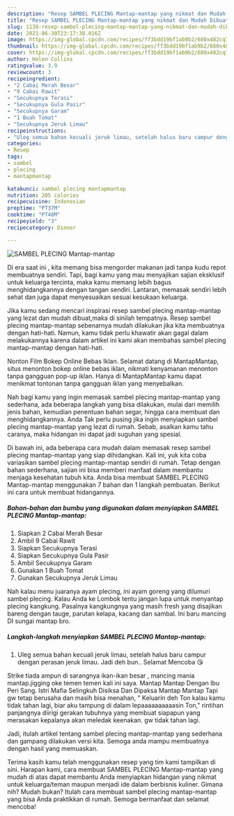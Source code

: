```yaml
---
description: "Resep SAMBEL PLECING Mantap-mantap yang nikmat dan Mudah Dibuat"
title: "Resep SAMBEL PLECING Mantap-mantap yang nikmat dan Mudah Dibuat"
slug: 1138-resep-sambel-plecing-mantap-mantap-yang-nikmat-dan-mudah-dibuat
date: 2021-06-30T23:17:38.016Z
image: https://img-global.cpcdn.com/recipes/ff3bdd19bf1ab9b2/680x482cq70/sambel-plecing-mantap-mantap-foto-resep-utama.jpg
thumbnail: https://img-global.cpcdn.com/recipes/ff3bdd19bf1ab9b2/680x482cq70/sambel-plecing-mantap-mantap-foto-resep-utama.jpg
cover: https://img-global.cpcdn.com/recipes/ff3bdd19bf1ab9b2/680x482cq70/sambel-plecing-mantap-mantap-foto-resep-utama.jpg
author: Helen Collins
ratingvalue: 3.9
reviewcount: 3
recipeingredient:
- "2 Cabai Merah Besar"
- "9 Cabai Rawit"
- "Secukupnya Terasi"
- "Secukupnya Gula Pasir"
- "Secukupnya Garam"
- "1 Buah Tomat"
- "Secukupnya Jeruk Limau"
recipeinstructions:
- "Uleg semua bahan kecuali jeruk limau, setelah halus baru campur dengan perasan jeruk limau. Jadi deh bun.. Selamat Mencoba 😘"
categories:
- Resep
tags:
- sambel
- plecing
- mantapmantap

katakunci: sambel plecing mantapmantap 
nutrition: 205 calories
recipecuisine: Indonesian
preptime: "PT37M"
cooktime: "PT48M"
recipeyield: "3"
recipecategory: Dinner

---
```



![SAMBEL PLECING Mantap-mantap](https://img-global.cpcdn.com/recipes/ff3bdd19bf1ab9b2/680x482cq70/sambel-plecing-mantap-mantap-foto-resep-utama.jpg)

Di era  saat ini , kita memang bisa mengorder makanan jadi tanpa kudu repot membuatnya sendiri. Tapi, bagi kamu yang mau menyajikan sajian eksklusif untuk keluarga tercinta, maka kamu memang lebih bagus menghidangkannya dengan tangan sendiri. Lantaran, memasak sendiri lebih sehat dan juga dapat menyesuaikan sesuai kesukaan keluarga.

Jika kamu sedang mencari inspirasi resep sambel plecing mantap-mantap yang lezat dan mudah dibuat,maka di sinilah tempatnya. Resep sambel plecing mantap-mantap  sebenarnya mudah dilakukan jika kita membuatnya dengan hati-hati. Namun, kamu tidak perlu khawatir akan gagal dalam melakukannya 
karena dalam artikel ini kami akan membahas sambel plecing mantap-mantap dengan hati-hati.  

Nonton Film Bokep Online Bebas Iklan. Selamat datang di MantapMantap, situs menonton bokep online bebas iklan, nikmati kenyamanan menonton tanpa gangguan pop-up iklan. Hanya di MantapMantap kamu dapat menikmat tontonan tanpa gangguan iklan yang menyebalkan.

Nah bagi kamu yang ingin memasak sambel plecing mantap-mantap yang sederhana, ada beberapa langkah yang bisa dilakukan, mulai dari memilih jenis bahan, kemudian penentuan bahan segar, hingga cara membuat dan menghidangkannya. Anda Tak perlu pusing jika ingin menyiapkan sambel plecing mantap-mantap yang lezat di rumah. Sebab, asalkan kamu  tahu caranya, maka hidangan ini dapat jadi suguhan yang spesial.

Di bawah ini, ada beberapa cara mudah dalam memasak resep sambel plecing mantap-mantap yang siap dihidangkan. Kali ini, yuk kita coba variasikan sambel plecing mantap-mantap sendiri di rumah. Tetap dengan bahan sederhana, sajian ini bisa memberi manfaat dalam membantu menjaga kesehatan tubuh kita. Anda bisa membuat SAMBEL PLECING Mantap-mantap menggunakan 7 bahan dan 1 langkah pembuatan. Berikut ini cara untuk membuat hidangannya.

<!--inarticleads1-->

##### Bahan-bahan dan bumbu yang digunakan dalam menyiapkan SAMBEL PLECING Mantap-mantap:

1. Siapkan 2 Cabai Merah Besar
1. Ambil 9 Cabai Rawit
1. Siapkan Secukupnya Terasi
1. Siapkan Secukupnya Gula Pasir
1. Ambil Secukupnya Garam
1. Gunakan 1 Buah Tomat
1. Gunakan Secukupnya Jeruk Limau


Nah kalau menu juaranya ayam plecing, ini ayam goreng yang dilumuri sambel plecing. Kalau Anda ke Lombok tentu jangan lupa untuk menyantap plecing kangkung. Pasalnya kangkungnya yang masih fresh yang disajikan bareng dengan tauge, parutan kelapa, kacang dan sambal. Ini baru mancing DI sungai mantap bro. 

<!--inarticleads2-->

##### Langkah-langkah menyiapkan SAMBEL PLECING Mantap-mantap:

1. Uleg semua bahan kecuali jeruk limau, setelah halus baru campur dengan perasan jeruk limau. Jadi deh bun.. Selamat Mencoba 😘


Strike tiada ampun di sarangnya ikan-ikan besar , mancing mania mantap.jigging oke temen temen kali ini saya. Mantap Mantap Dengan Ibu Peri Sang. Istri Mafia Selingkuh Disiksa Dan Dipaksa Mantap Mantap Tapi gw tetap berusaha dan masih bisa menahan, &#34; Keluarin deh Ton kalau kamu tidak tahan lagi, biar aku tampung di dalam lepaaaaaaaaaasin Ton,&#34; rintihan panjangnya diirigi gerakan tubuhnya yang membuat siapapun yang merasakan kepalanya akan meledak keenakan. gw tidak tahan lagi. 

Jadi, itulah artikel tentang  sambel plecing mantap-mantap  yang sederhana dan gampang dilakukan versi kita. Semoga anda mampu membuatnya dengan hasil yang memuaskan. 

Terima kasih kamu telah menggunakan resep yang tim kami tampilkan di sini. Harapan kami, cara membuat  SAMBEL PLECING Mantap-mantap yang mudah di atas dapat membantu Anda menyiapkan hidangan yang nikmat untuk keluarga/teman maupun menjadi ide dalam berbisnis kuliner. Gimana nih? Mudah bukan? Itulah cara membuat sambel plecing mantap-mantap yang bisa Anda praktikkan di rumah. Semoga bermanfaat dan selamat mencoba!

